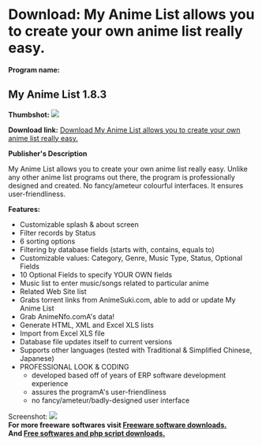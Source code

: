 # Download: My Anime List allows you to create your own anime list really easy.

**Program name:**

## My Anime List 1.8.3

  
**Thumbshot:** ![](http://www.freewarefiles.com/screenshot/myanimelist_md.gif)   
  
**Download link:** [Download My Anime List allows you to create your own anime list really easy.](http://freesoftwares.boysofts.com/My-Anime-List_program_20751.html)  
  


**Publisher's Description**  
  


My Anime List allows you to create your own anime list really easy. Unlike any other anime list programs out there, the program is professionally designed and created. No fancy/ameteur colourful interfaces. It ensures user-friendliness. 

**Features:**

  * Customizable splash & about screen 
  * Filter records by Status 
  * 6 sorting options 
  * Filtering by database fields (starts with, contains, equals to) 
  * Customizable values: Category, Genre, Music Type, Status, Optional Fields 
  * 10 Optional Fields to specify YOUR OWN fields 
  * Music list to enter music/songs related to particular anime 
  * Related Web Site list 
  * Grabs torrent links from AnimeSuki.com, able to add or update My Anime List 
  * Grab AnimeNfo.comA's data! 
  * Generate HTML, XML and Excel XLS lists 
  * Import from Excel XLS file 
  * Database file updates itself to current versions 
  * Supports other languages (tested with Traditional & Simplified Chinese, Japanese) 
  * PROFESSIONAL LOOK & CODING 
    * developed based off of years of ERP software development experience 
    * assures the programA's user-friendliness 
    * no fancy/ameteur/badly-designed user interface 

  
  
Screenshot: ![](http://www.freewarefiles.com/screenshot/myanimelist.gif)   
**For more freeware softwares visit [Freeware software downloads.](http://freesoftwares.boysofts.com/)**   
**And [Free softwares and php script downloads.](http://www.boysofts.com/)**
